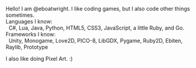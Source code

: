 Hello! I am @eboatwright. I like coding games, but I also code other things sometimes. <br />
Languages I know: <br />
&nbsp;&nbsp;C#, Lua, Java, Python, HTML5, CSS3, JavaScript, a little Ruby, and Go. <br />
Frameworks I know: <br />
&nbsp;&nbsp;Unity, Monogame, Love2D, PICO-8, LibGDX, Pygame, Ruby2D, Ebiten, Raylib, Prototype

I also like doing Pixel Art. :)
